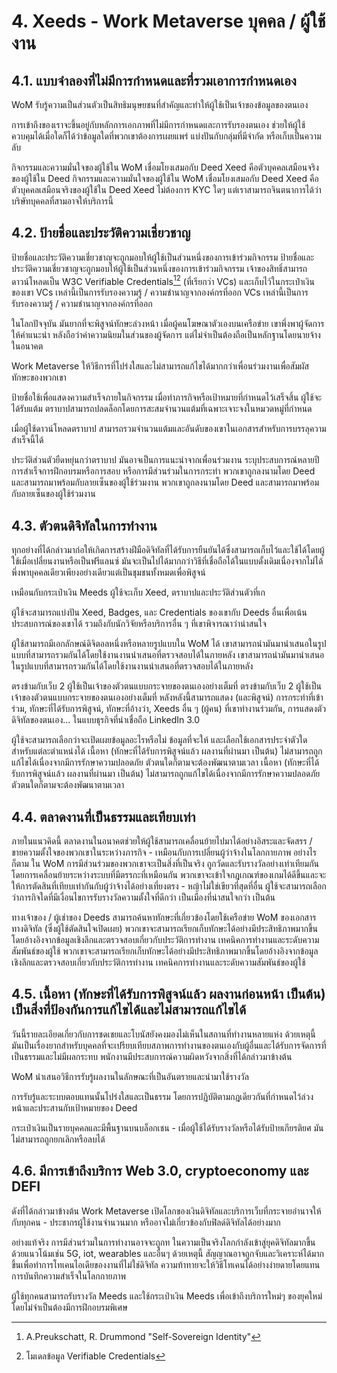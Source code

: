 # 4. Xeeds - Work Metaverse บุคคล / ผู้ใช้งาน

## 4.1. แบบจำลองที่ไม่มีการกำหนดและที่รวมเอาการกำหนดเอง

WoM รับรู้ความเป็นส่วนตัวเป็นสิทธิมนุษยชนที่สำคัญและทำให้ผู้ใช้เป็นเจ้าของข้อมูลของตนเอง

การเข้าถึงของเราจะขึ้นอยู่กับหลักการเอกภาพที่ไม่มีการกำหนดและการรับรองตนเอง ช่วยให้ผู้ใช้ควบคุมได้เมื่อใดก็ได้ว่าข้อมูลใดที่พวกเขาต้องการเผยแพร่ แบ่งปันกับกลุ่มที่มีจำกัด หรือเก็บเป็นความลับ

กิจกรรมและความมั่นใจของผู้ใช้ใน WoM เชื่อมโยงเสมอกับ Deed Xeed คือตัวบุคคลเสมือนจริงของผู้ใช้ใน Deed กิจกรรมและความมั่นใจของผู้ใช้ใน WoM เชื่อมโยงเสมอกับ Deed Xeed คือตัวบุคคลเสมือนจริงของผู้ใช้ใน Deed Xeed ไม่ต้องการ KYC ใดๆ แต่เราสามารถจินตนาการได้ว่าบริษัทบุคคลที่สามอาจให้บริการนี้

## 4.2. ป้ายชื่อและประวัติความเชี่ยวชาญ

ป้ายชื่อและประวัติความเชี่ยวชาญจะถูกมอบให้ผู้ใช้เป็นส่วนหนึ่งของการเข้าร่วมกิจกรรม ป้ายชื่อและประวัติความเชี่ยวชาญจะถูกมอบให้ผู้ใช้เป็นส่วนหนึ่งของการเข้าร่วมกิจกรรม เจ้าของสิทธิ์สามารถดาวน์โหลดเป็น W3C Verifiable Credentials[^7][^8] (ที่เรียกว่า VCs) และเก็บไว้ในกระเป๋าเงินของเขา VCs เหล่านี้เป็นการรับรองความรู้ / ความชำนาญจากองค์กรที่ออก VCs เหล่านี้เป็นการรับรองความรู้ / ความชำนาญจากองค์กรที่ออก

ในโลกปัจจุบัน มันยากที่จะพิสูจน์ทักษะล่วงหน้า เมื่อผู้คนโฆษณาตัวเองบนเครือข่าย เขาพึ่งพาผู้จัดการให้คำแนะนำ หลังถือว่าค่าความนิยมในส่วนของผู้จัดการ แต่ไม่จำเป็นต้องถือเป็นหลักฐานโดยนายจ้างในอนาคต

Work Metaverse ให้วิธีการที่โปร่งใสและไม่สามารถแก้ไขได้มากกว่าเพื่อนร่วมงานเพื่อสัมผัสทักษะของพวกเขา

ป้ายชื่อใช้เพื่อแสดงความสำเร็จภายในกิจกรรม เมื่อทำภารกิจหรือเป้าหมายที่กำหนดไว้เสร็จสิ้น ผู้ใช้จะได้รับแต้ม ตราบาปสามารถปลดล็อกโดยการสะสมจำนวนแต้มที่เฉพาะเจาะจงในหมวดหมู่ที่กำหนด

เมื่อผู้ใช้ดาวน์โหลดตราบาป สามารถรวมจำนวนแต้มและอันดับของเขาในเอกสารสำหรับการบรรลุความสำเร็จนี้ได้

ประวัติส่วนตัวยืดหยุ่นกว่าตราบาป มันอาจเป็นการแนะนำจากเพื่อนร่วมงาน ระบุประสบการณ์หลายปี การสำเร็จการฝึกอบรมหรือการสอบ หรือการมีส่วนร่วมในการกระทำ พวกเขาถูกลงนามโดย Deed และสามารถมาพร้อมกับลายเซ็นของผู้ใช้ร่วมงาน พวกเขาถูกลงนามโดย Deed และสามารถมาพร้อมกับลายเซ็นของผู้ใช้ร่วมงาน

## 4.3. ตัวตนดิจิทัลในการทำงาน

ทุกอย่างที่ได้กล่าวมาก่อให้เกิดการสร้างฝีมือดิจิทัลที่ได้รับการยืนยันได้ซึ่งสามารถเก็บไว้และใช้ได้โดยผู้ใช้เมื่อเปลี่ยนงานหรือเป็นฟรีแลนซ์ มันจะเป็นไปได้มากกว่าวิธีที่เชื่อถือได้ในแบบดั้งเดิมเนื่องจากไม่ได้พึ่งพาบุคคลเดียวเพียงอย่างเดียวแต่เป็นชุมชนทั้งหมดเพื่อพิสูจน์

เหมือนกับกระเป๋าเงิน Meeds ผู้ใช้จะเก็บ Xeed, ตราบาปและประวัติส่วนตัวที่เก

ผู้ใช้จะสามารถแบ่งปัน Xeed, Badges, และ Credentials ของเขากับ Deeds อื่นเพื่อเน้นประสบการณ์ของเขาได้ รวมถึงกับนักวิจัยหรือบริการอื่น ๆ ที่เขาพิจารณาว่าน่าสนใจ

ผู้ใช้สามารถมีเอกลักษณ์ดิจิตอลหนึ่งหรือหลายรูปแบบใน WoM ได้ เขาสามารถนำมันมานำเสนอในรูปแบบที่สามารถรวมกันได้โดยใช้งานงานนำเสนอที่ตรวจสอบได้ในภายหลัง เขาสามารถนำมันมานำเสนอในรูปแบบที่สามารถรวมกันได้โดยใช้งานงานนำเสนอที่ตรวจสอบได้ในภายหลัง

ตรงข้ามกับเว็บ 2 ผู้ใช้เป็นเจ้าของตัวตนแบบกระจายของตนเองอย่างเต็มที่ ตรงข้ามกับเว็บ 2 ผู้ใช้เป็นเจ้าของตัวตนแบบกระจายของตนเองอย่างเต็มที่ หลังหลังนี้สามารถแสดง (และพิสูจน์) การกระทำที่เข้าร่วม, ทักษะที่ได้รับการพิสูจน์, ทักษะที่อ้างว่า, Xeeds อื่น ๆ (ผู้คน) ที่เขาทำงานร่วมกัน, การแสดงตัวดิจิทัลของตนเอง... ในแบบธุรกิจที่น่าเชื่อถือ LinkedIn 3.0

ผู้ใช้จะสามารถเลือกว่าจะเปิดเผยข้อมูลอะไรหรือไม่ ข้อมูลที่จะให้ และเลือกใช้เอกสารประจำตัวใดสำหรับแต่ละตำแหน่งได้ เนื้อหา (ทักษะที่ได้รับการพิสูจน์แล้ว ผลงานที่ผ่านมา เป็นต้น) ไม่สามารถถูกแก้ไขได้เนื่องจากมีการรักษาความปลอดภัย ตัวตนใดก็ตามจะต้องพัฒนาตามเวลา เนื้อหา (ทักษะที่ได้รับการพิสูจน์แล้ว ผลงานที่ผ่านมา เป็นต้น) ไม่สามารถถูกแก้ไขได้เนื่องจากมีการรักษาความปลอดภัย ตัวตนใดก็ตามจะต้องพัฒนาตามเวลา

## 4.4. ตลาดงานที่เป็นธรรมและเทียบเท่า

ภายในแนวคิดนี้ ตลาดงานในอนาคตช่วยให้ผู้ใช้สามารถเคลื่อนย้ายไปมาได้อย่างอิสระและจัดสรร / ขายความตั้งใจของพวกเขาในระหว่างภารกิจ - เหมือนกับการเปลี่ยนผู้ว่าจ้างในโลกกายภาพ อย่างไรก็ตาม ใน WoM การมีส่วนร่วมของพวกเขาจะเป็นสิ่งที่เป็นจริง ถูกวัดและรับรางวัลอย่างเท่าเทียมกัน โดยการเคลื่อนย้ายระหว่างระบบที่มีตรรกะที่เหมือนกัน พวกเขาจะเข้าใจกฎเกณฑ์ของเกมได้ดีขึ้นและจะให้การตัดสินที่เทียบเท่ากันกับผู้ว่าจ้างได้อย่างเที่ยงตรง - หญ้าไม่ใช่เขียวที่สุดที่อื่น ผู้ใช้จะสามารถเลือกว่าภารกิจใดที่มีเงื่อนไขการรับรางวัลความตั้งใจที่ดีกว่า เป็นเมืองที่น่าสนใจกว่า เป็นต้น

ทางเจ้าของ / ผู้เช่าของ Deeds สามารถค้นหาทักษะที่เกี่ยวข้องโดยใช้เครือข่าย WoM ของเอกสารทางดิจิทัล (ซึ่งผู้ใช้ตัดสินใจเปิดเผย) พวกเขาจะสามารถเรียกเก็บทักษะได้อย่างมีประสิทธิภาพมากขึ้นโดยอ้างอิงจากข้อมูลเชิงลึกและตรวจสอบเกี่ยวกับประวัติการทำงาน เทคนิคการทำงานและระดับความสัมพันธ์ของผู้ใช้ พวกเขาจะสามารถเรียกเก็บทักษะได้อย่างมีประสิทธิภาพมากขึ้นโดยอ้างอิงจากข้อมูลเชิงลึกและตรวจสอบเกี่ยวกับประวัติการทำงาน เทคนิคการทำงานและระดับความสัมพันธ์ของผู้ใช้

## 4.5. เนื้อหา (ทักษะที่ได้รับการพิสูจน์แล้ว ผลงานก่อนหน้า เป็นต้น) เป็นสิ่งที่ป้องกันการแก้ไขได้และไม่สามารถแก้ไขได้

วันนี้รายละเอียดเกี่ยวกับการชดเชยและโบนัสยังคงมองไม่เห็นในสถานที่ทำงานหลายแห่ง ด้วยเหตุนี้ มันเป็นเรื่องยากสำหรับบุคคลที่จะเปรียบเทียบสภาพการทำงานของตนเองกับผู้อื่นและได้รับการจัดการที่เป็นธรรมและไม่มีผลกระทบ พนักงานมีประสบการณ์ความผิดหวังจากสิ่งที่ได้กล่าวมาข้างต้น

WoM นำเสนอวิธีการรับรู้ผลงานในลักษณะที่เป็นอันตรายและนำมาใช้รางวัล

การรับรู้และระบบตอบแทนนั้นโปร่งใสและเป็นธรรม โดยการปฏิบัติตามกฎเดียวกันที่กำหนดไว้ล่วงหน้าและประสานกับเป้าหมายของ Deed

กระเป๋าเงินเป็นรายบุคคลและมีพื้นฐานบนบล็อกเชน - เมื่อผู้ใช้ได้รับรางวัลหรือได้รับป้ายเกียรติยศ มันไม่สามารถถูกยกเลิกหรือลบได้

## 4.6. มีการเข้าถึงบริการ Web 3.0, cryptoeconomy และ DEFI

ดังที่ได้กล่าวมาข้างต้น Work Metaverse เปิดโลกของเงินดิจิทัลและบริการเว็บที่กระจายอำนาจให้กับทุกคน - ประชากรผู้ใช้งานจำนวนมาก หรืออาจไม่เกี่ยวข้องกับฟิลด์ดิจิทัลได้อย่างมาก

อย่างแท้จริง การมีส่วนร่วมในการทำงานอาจจะถูกท ในความเป็นจริงโลกกำลังเข้าสู่ยุคดิจิทัลมากขึ้นด้วยแนวโน้มเช่น 5G, iot, wearables และอื่นๆ ด้วยเหตุนี้ สัญญาณอาจถูกจับและวิเคราะห์ได้มากขึ้นเพื่อทำการโทเคนไอเดียของงานที่ไม่ใช่ดิจิทัล ความท้าทายจะให้วิธีโทเคนได้อย่างง่ายดายโดยแทนการบันทึกความสำเร็จในโลกกายภาพ

ผู้ใช้ทุกคนสามารถรับรางวัล Meeds และใช้กระเป๋าเงิน Meeds เพื่อเข้าถึงบริการใหม่ๆ ของยุคใหม่โดยไม่จำเป็นต้องมีการฝึกอบรมพิเศษ

[^7]: A.Preukschatt, R. Drummond "Self-Sovereign Identity"
[^8]: โมเดลข้อมูล Verifiable Credentials
